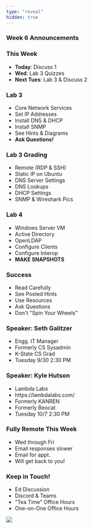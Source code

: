 ```yaml
---
type: "reveal"
hidden: true
---
```


<section>
	<h3>Week 6 Announcements</h3>
</section>
<section>
	<h3>This Week</h3>
	<ul>
		<li><b>Today</b>: Discuss 1</li>
		<li><b>Wed</b>: Lab 3 Quizzes</li>
		<li><b>Next Tues</b>: Lab 3 & Discuss 2</li>
	</ul>
</section>
<section>
	<h3>Lab 3</h3>
	<ul>
	  <li>Core Network Services</li>
	  <li>Set IP Addresses</li>
	  <li>Install DNS & DHCP</li>
	  <li>Install SNMP</li>
	  <li>See Hints & Diagrams</li>
	  <li><b>Ask Questions!</b></li>
	</ul>
</section>
<section>
	<h3>Lab 3 Grading</h3>
	<ul>
		<li>Remote (RDP & SSH)</li>
		<li>Static IP on Ubuntu</li>
		<li>DNS Server Settings</li>
		<li>DNS Lookups</li>
		<li>DHCP Settings</li>
		<li>SNMP & Wireshark Pics</li>
	</ul>
</section>
<section>
	<h3>Lab 4</h3>
	<ul>
	  <li>Windows Server VM</li>
	  <li>Active Directory</li>
	  <li>OpenLDAP</li>
	  <li>Configure Clients</li>
	  <li>Configure Interop</li>
	  <li><b>MAKE SNAPSHOTS</b></li>
	</ul>
</section>
<section>
	<h3>Success</h3>
	<ul>
		<li>Read Carefully</li>
		<li>See Posted Hints</li>
		<li>Use Resources</li>
		<li>Ask Questions</li>
		<li>Don't "Spin Your Wheels"</li>
	</ul>
</section>
<section>
	<h3>Speaker: Seth Galitzer</h3>
	<ul>
		<li>Engg. IT Manager</li>
		<li>Formerly CS Sysadmin</li>
		<li>K-State CS Grad</li>
		<li>Tuesday 9/30 2:30 PM</li>
	</ul>
</section>
<section>
	<h3>Speaker: Kyle Hutson</h3>
	<ul>
		<li>Lambda Labs</li>
		<li>https://lambdalabs.com/</li>
		<li>Formerly KANREN</li>
		<li>Formerly Beocat</li>
		<li>Tuesday 10/7 2:30 PM</li>
	</ul>
</section>

<section>
	<h3>Fully Remote This Week</h3>
	<ul>
	  <li>Wed through Fri</li>
		<li>Email responses slower</li>
		<li>Email for appt.</li>
		<li>Will get back to you!</li>
	</ul>
</section>

<section>
	<h3>Keep in Touch!</h3>
	<ul>
	  <li>Ed Discussion</li>
	  <li>Discord & Teams</li>
	  <li>"Tea Time" Office Hours</li>
	  <li>One-on-One Office Hours</li>
	</ul>
</section>
<section>
  <img class="stretch" src="https://media.giphy.com/media/BbQrNk32kD064/giphy.gif">
</section>